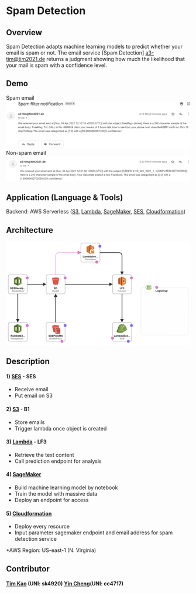 # Spam Detection #

## Overview ##
Spam Detection adapts machine learning models to predict whether your email is spam or not. The email service [Spam Detection] a3-tim@tim2021.de returns a judgment showing how much the likelihood that your mail is spam with a confidence level.

## Demo ##
Spam email
![image](https://github.com/tim-kao/Spam-Mail-Filter/blob/main/demo/demo.png)
Non-spam email
![image](https://github.com/tim-kao/Spam-Mail-Filter/blob/main/demo/demo-2.png)
## Application (Language & Tools) ##
Backend: AWS Serverless ([S3](https://aws.amazon.com/s3/), [Lambda](https://aws.amazon.com/lambda/), [SageMaker](https://aws.amazon.com/sagemaker/), [SES](https://aws.amazon.com/tw/ses/), [Cloudformation](https://aws.amazon.com/cloudformation/))

## Architecture ##
![image](https://github.com/tim-kao/Spam-Mail-Filter/blob/main/demo/architecture.png)

## Description ##
#### 1) [SES](https://aws.amazon.com/tw/ses/) - SES
- Receive email
- Put email on S3

#### 2) [S3](https://aws.amazon.com/s3/)  - B1
- Store emails
- Trigger lambda once object is created

#### 3) [Lambda](https://aws.amazon.com/lambda/) - LF3
- Retrieve the text content
- Call prediction endpoint for analysis

#### 4) [SageMaker](https://aws.amazon.com/sagemaker/)
- Build machine learning model by notebook
- Train the model with massive data
- Deploy an endpoint for access

#### 5) [Cloudformation](https://aws.amazon.com/cloudformation/)
- Deploy every resource
- Input parameter sagemaker endpoint and email address for spam detection service

*AWS Region: US-east-1 (N. Virginia)

## Contributor ##
#### [Tim Kao](https://github.com/tim-kao) (UNI: sk4920) [Yin Cheng](https://github.com/jyincheng)(UNI: cc4717)
